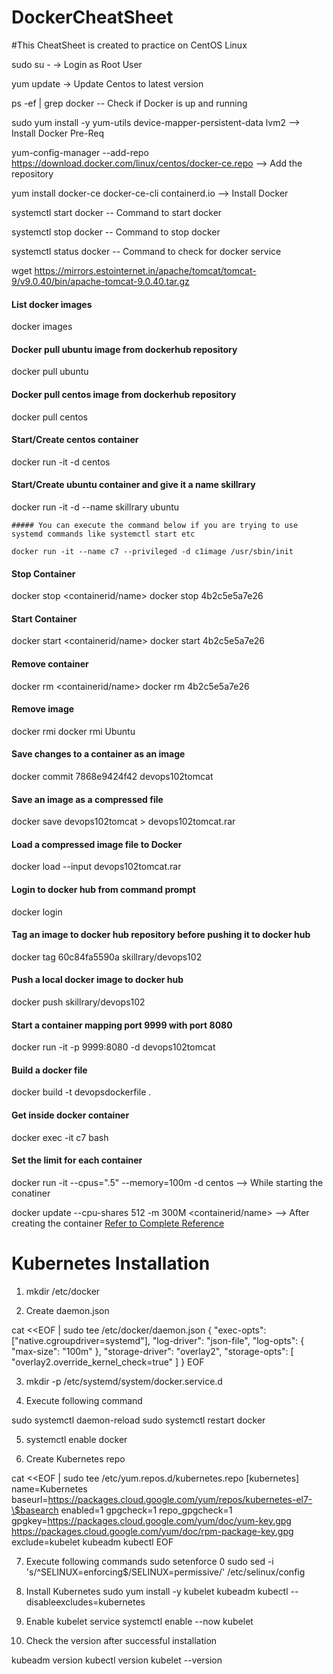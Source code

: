 # DockerCheatSheet

#This CheatSheet is created to practice on CentOS Linux

sudo su - -> Login as Root User 
 
yum update -> Update Centos to latest version

ps -ef | grep docker -- Check if Docker is up and running

sudo yum install -y yum-utils device-mapper-persistent-data lvm2  --> Install Docker Pre-Req

yum-config-manager --add-repo https://download.docker.com/linux/centos/docker-ce.repo --> Add the repository

yum install docker-ce docker-ce-cli containerd.io --> Install Docker


systemctl start docker  -- Command to start docker

systemctl stop docker -- Command to stop docker

systemctl status docker -- Command to check for docker service

wget https://mirrors.estointernet.in/apache/tomcat/tomcat-9/v9.0.40/bin/apache-tomcat-9.0.40.tar.gz


#### List docker images
docker images

#### Docker pull ubuntu image from dockerhub repository
docker pull ubuntu

#### Docker pull centos image from dockerhub repository
docker pull centos

#### Start/Create centos container
docker run -it -d centos

#### Start/Create ubuntu container and give it a name skillrary
docker run -it -d --name skillrary ubuntu

```quote
##### You can execute the command below if you are trying to use systemd commands like systemctl start etc

docker run -it --name c7 --privileged -d c1image /usr/sbin/init 

```
#### Stop Container
docker stop <containerid/name>
docker stop 4b2c5e5a7e26

#### Start Container
docker start <containerid/name>
docker start 4b2c5e5a7e26

#### Remove container
docker rm <containerid/name>
docker rm 4b2c5e5a7e26

#### Remove image
docker rmi <imagename>
docker rmi Ubuntu

#### Save changes to a container as an image
docker commit 7868e9424f42 devops102tomcat

#### Save an image as a compressed file
docker save devops102tomcat > devops102tomcat.rar

#### Load a compressed image file to Docker
docker load --input devops102tomcat.rar

#### Login to docker hub from command prompt
docker login

#### Tag an image to docker hub repository before pushing it to docker hub
docker tag 60c84fa5590a skillrary/devops102

#### Push a local docker image to docker hub
docker push skillrary/devops102

#### Start a container mapping port 9999 with port 8080
docker run -it -p 9999:8080 -d devops102tomcat

#### Build a docker file
docker build -t devopsdockerfile .

#### Get inside docker container
docker exec -it c7 bash

#### Set the limit for each container
docker run -it --cpus=".5" --memory=100m -d centos  --> While starting the conatiner

docker update --cpu-shares 512 -m 300M <containerid/name>  --> After creating the container
[Refer to Complete Reference](https://github.com/skillrary/DockerCompleteReference)




# Kubernetes Installation


1. mkdir /etc/docker


2. Create daemon.json 

cat <<EOF | sudo tee /etc/docker/daemon.json
{
  "exec-opts": ["native.cgroupdriver=systemd"],
  "log-driver": "json-file",
  "log-opts": {
    "max-size": "100m"
  },
  "storage-driver": "overlay2",
  "storage-opts": [
    "overlay2.override_kernel_check=true"
  ]
}
EOF

3. mkdir -p /etc/systemd/system/docker.service.d

4. Execute following command

sudo systemctl daemon-reload
sudo systemctl restart docker

5. systemctl enable docker


6. Create Kubernetes repo

cat <<EOF | sudo tee /etc/yum.repos.d/kubernetes.repo
[kubernetes]
name=Kubernetes
baseurl=https://packages.cloud.google.com/yum/repos/kubernetes-el7-\$basearch
enabled=1
gpgcheck=1
repo_gpgcheck=1
gpgkey=https://packages.cloud.google.com/yum/doc/yum-key.gpg https://packages.cloud.google.com/yum/doc/rpm-package-key.gpg
exclude=kubelet kubeadm kubectl
EOF

7. Execute following commands
sudo setenforce 0
sudo sed -i 's/^SELINUX=enforcing$/SELINUX=permissive/' /etc/selinux/config

8. Install Kubernetes
sudo yum install -y kubelet kubeadm kubectl --disableexcludes=kubernetes

9. Enable kubelet service
systemctl enable --now kubelet

10. Check the version after successful installation

kubeadm version
kubectl version
kubelet --version


